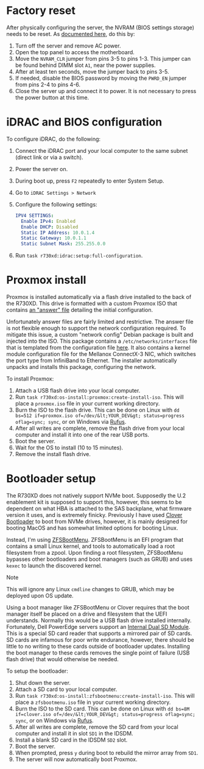 # Factory reset

After physically configuring the server, the NVRAM (BIOS settings storage) needs to be reset. As [documented here](https://www.dell.com/support/kbdoc/en-us/000128677/how-to-reset-the-bios-of-a-dell-poweredge-server), do this by:
1. Turn off the server and remove AC power.
2. Open the top panel to access the motherboard.
3. Move the `NVRAM_CLR` jumper from pins 3-5 to pins 1-3. This jumper can be found behind DIMM slot `A1`, near the power supplies.
4. After at least ten seconds, move the jumper back to pins 3-5.
5. If needed, disable the BIOS password by moving the `PWRD_EN` jumper from pins 2-4 to pins 4-6.
6. Close the server up and connect it to power. It is not necessary to press the power button at this time.

# iDRAC and BIOS configuration

To configure iDRAC, do the following:
1. Connect the iDRAC port and your local computer to the same subnet (direct link or via a switch).
2. Power the server on.
3. During boot up, press `F2` repeatedly to enter System Setup.
4. Go to `iDRAC Settings > Network`
5. Configure the following settings:

    ```yaml
    IPV4 SETTINGS:
      Enable IPv4: Enabled
      Enable DHCP: Disabled
      Static IP Address: 10.0.1.4
      Static Gateway: 10.0.1.1
      Static Subnet Mask: 255.255.0.0
    ```
6. Run `task r730xd:idrac:setup:full-configuration`.

# Proxmox install

Proxmox is installed automatically via a flash drive installed to the back of the R730XD. This drive is formatted with a custom Proxmox ISO that contains [an "answer" file](https://pve.proxmox.com/wiki/Automated_Installation) detailing the initial configuration.

<!-- TODO switch to HTTPS boot via rEFInd and chain boot managers -->

Unfortunately answer files are fairly limited and restrictive. The answer file is not flexible enough to support the network configuration required. To mitigate this issue, a custom "network config" Debian package is built and injected into the ISO. This package contains a `/etc/networks/interfaces` file that is templated from the configuration file [here](../docs/network.yaml). It also contains a kernel module configuration file for the Mellanox ConnectX-3 NIC, which switches the port type from InfiniBand to Ethernet. The installer automatically unpacks and installs this package, configuring the network.

To install Proxmox:
1. Attach a USB flash drive into your local computer.
2. Run `task r730xd:os-install:proxmox:create-install-iso`. This will place a `proxmox.iso` file in your current working directory.
3. Burn the ISO to the flash drive. This can be done on Linux with `dd bs=512 if=proxmox.iso of=/dev/&lt;YOUR_DEV&gt; status=progress oflag=sync; sync`, or on Windows via [Rufus](https://github.com/pbatard/rufus).
4. After all writes are complete, remove the flash drive from your local computer and install it into one of the rear USB ports.
5. Boot the server.
6. Wait for the OS to install (10 to 15 minutes).
7. Remove the install flash drive.

# Bootloader setup

The R730XD does not natively support NVMe boot. Supposedly the U.2 enablement kit is supposed to support this, however, this seems to be dependent on what HBA is attached to the SAS backplane, what firmware version it uses, and is extremely finicky. Previously I have used [Clover Bootloader](https://github.com/CloverHackyColor/CloverBootloader) to boot from NVMe drives, however, it is mainly designed for booting MacOS and has somewhat limited options for booting Linux.

Instead, I'm using [ZFSBootMenu](https://zfsbootmenu.org/). ZFSBootMenu is an EFI program that contains a small Linux kernel, and tools to automatically load a root filesystem from a zpool. Upon finding a root filesystem, ZFSBootMenu bypasses other bootloaders and boot managers (such as GRUB) and uses `kexec` to launch the discovered kernel.

> [!NOTE]
> This will ignore any Linux `cmdline` changes to GRUB, which may be deployed upon OS update.

Using a boot manager like ZFSBootMenu or Clover requires that the boot manager itself be placed on a drive and filesystem that the UEFI understands. Normally this would be a USB flash drive installed internally. Fortunately, Dell PowerEdge servers support an [Internal Dual SD Module](https://www.dell.com/learn/us/en/04/business~solutions~whitepapers~en/documents~poweredge-idsdm-whitepaper-en.pdf). This is a special SD card reader that supports a mirrored pair of SD cards. SD cards are infamous for poor write endurance, however, there should be little to no writing to these cards outside of bootloader updates. Installing the boot manager to these cards removes the single point of failure (USB flash drive) that would otherwise be needed.

To setup the bootloader:
1. Shut down the server.
2. Attach a SD card to your local computer.
3. Run `task r730xd:os-install:zfsbootmenu:create-install-iso`. This will place a `zfsbootmenu.iso` file in your current working directory.
4. Burn the ISO to the SD card. This can be done on Linux with `dd bs=8M if=clover.iso of=/dev/&lt;YOUR_DEV&gt; status=progress oflag=sync; sync`, or on Windows via [Rufus](https://github.com/pbatard/rufus).
5. After all writes are complete, remove the SD card from your local computer and install it in slot `SD1` in the IDSDM.
6. Install a blank SD card in the IDSDM `SD2` slot.
7. Boot the server.
8. When prompted, press `y` during boot to rebuild the mirror array from `SD1`.
9. The server will now automatically boot Proxmox.

